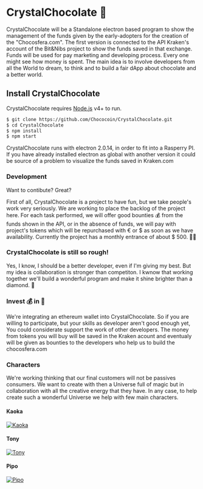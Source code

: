 # CrystalChocolate 🍫
CrystalChocolate will be a Standalone electron based program to show the management of the funds given by the early-adopters for the creation of the "Chocosfera.com".
The first version is connected to the API Kraken's account of the Bit&Nibs project to show the funds saved in that exchange.
Funds will be used for pay marketing and developing process. Every one might see how money is spent. 
The main idea is to involve developers from all the World to dream, to think and to build a fair dApp about chocolate and a better world.

## Install CrystalChocolate

CrystalChocolate requires [Node.js](https://nodejs.org/) v4+ to run.

```sh
$ git clone https://github.com/Chococoin/CrystalChocolate.git
$ cd CrystalChocolate
$ npm install
$ npm start
```

CrystalChocolate runs with electron 2.0.14, in order to fit into a Rasperry PI. If you have already installed electron as global with another version it could be source of a problem to visualize the funds saved in Kraken.com

### Development

Want to contibute? Great?

First of all, CrystalChocolate is a project to have fun, but we take people's work very seriously. We are working to place the backlog of the project here. For each task performed, we will offer good bounties 💰 from the funds shown in the API, or in the absence of funds, we will pay with project's tokens which will be repurchased with € or $ as soon as we have availability. Currently the project has a monthly entrance of about $ 500. 👨‍💻

### CrystalChocolate is still so rough!

Yes, I know, I should be a better developer, even if I'm giving my best. But my idea is collaboration is stronger than competiton. I kwnow that working together we'll build a wonderful program and make it shine brighter than a diamond. 💎

### Invest 💰 in 🍫

We're integrating an ethereum wallet into CrystalChocolate. So if you are willing to participate, but your skills as developer aren't good enough yet, You could considerate support the work of other developers. The money from tokens you will buy will be saved in the Kraken acount and eventualy will be given as bounties to the developers who help us to build the chocosfera.com

### Characters

We're working thinking that our final customers will not be passives consumers. We want to create with then a Universe full of magic but in collaboration with all the creative energy that they have. In any case, to help create such a wonderful Universe we help with few main characters.

#### Kaoka

[![Kaoka](https://image.ibb.co/kQ39aV/Kaoka.png)](https://chocosfera.com)

#### Tony

[![Tony](https://image.ibb.co/gkBWNA/Tony.png)](https://chocosfera.com)

#### Pipo

[![Pipo](https://image.ibb.co/duSVhA/Pipo.png)](https://chocosfera.com)
